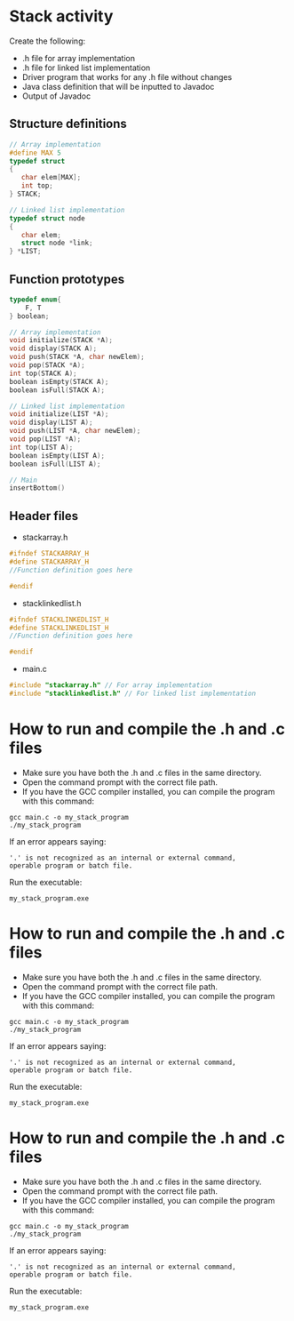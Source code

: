 # Stack activity

Create the following:

- .h file for array implementation
- .h file for linked list implementation
- Driver program that works for any .h file without changes
- Java class definition that will be inputted to Javadoc
- Output of Javadoc

## Structure definitions

```c
// Array implementation
#define MAX 5
typedef struct
{
   char elem[MAX];
   int top;
} STACK;

// Linked list implementation
typedef struct node
{
   char elem;
   struct node *link;
} *LIST;
```

## Function prototypes

```c
typedef enum{
    F, T
} boolean;

// Array implementation
void initialize(STACK *A);
void display(STACK A);
void push(STACK *A, char newElem);
void pop(STACK *A);
int top(STACK A);
boolean isEmpty(STACK A);
boolean isFull(STACK A);

// Linked list implementation
void initialize(LIST *A);
void display(LIST A);
void push(LIST *A, char newElem);
void pop(LIST *A);
int top(LIST A);
boolean isEmpty(LIST A);
boolean isFull(LIST A);

// Main
insertBottom()
```

## Header files

- stackarray.h

```c
#ifndef STACKARRAY_H
#define STACKARRAY_H
//Function definition goes here

#endif
```

- stacklinkedlist.h

```c
#ifndef STACKLINKEDLIST_H
#define STACKLINKEDLIST_H
//Function definition goes here

#endif
```

- main.c

```c
#include "stackarray.h" // For array implementation
#include "stacklinkedlist.h" // For linked list implementation
```

# How to run and compile the .h and .c files

- Make sure you have both the .h and .c files in the same directory.
- Open the command prompt with the correct file path.
- If you have the GCC compiler installed, you can compile the program with this command:

```console
gcc main.c -o my_stack_program
./my_stack_program
```

If an error appears saying:

```console
'.' is not recognized as an internal or external command,
operable program or batch file.
```

Run the executable:

```console
my_stack_program.exe
```

# How to run and compile the .h and .c files

- Make sure you have both the .h and .c files in the same directory.
- Open the command prompt with the correct file path.
- If you have the GCC compiler installed, you can compile the program with this command:

```console
gcc main.c -o my_stack_program
./my_stack_program
```

If an error appears saying:

```console
'.' is not recognized as an internal or external command,
operable program or batch file.
```

Run the executable:

```console
my_stack_program.exe
```

# How to run and compile the .h and .c files

- Make sure you have both the .h and .c files in the same directory.
- Open the command prompt with the correct file path.
- If you have the GCC compiler installed, you can compile the program with this command:

```console
gcc main.c -o my_stack_program
./my_stack_program
```

If an error appears saying:

```console
'.' is not recognized as an internal or external command,
operable program or batch file.
```

Run the executable:

```console
my_stack_program.exe
```

